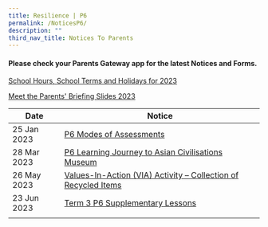 ```yaml
---
title: Resilience | P6
permalink: /NoticesP6/
description: ""
third_nav_title: Notices To Parents
---
```

#### Please check your **Parents Gateway** app for the latest Notices and Forms.

[School Hours, School Terms and Holidays for 2023](/files/Letter%20to%20parents/007%20School%20Hours,%20School%20Terms%20and%20Holidays%20for%202023.pdf)

[Meet the Parents' Briefing Slides 2023](/for-parents/Other-Information/2023parentsbriefingslides/)

| Date | Notice |
| --- | ----- |
| 25 Jan 2023 | [P6 Modes of Assessments](/files/Letter%20to%20parents/Term%201/024%20P6%20Modes%20of%20Assessments.pdf) |
| 28 Mar 2023 | [P6 Learning Journey to Asian Civilisations Museum](/files/Letter%20to%20parents/Term%202/045%20P6%20Asian%20Civilisations%20Museum%20Cohort%20Learning%20Journey.pdf) |
| 26 May 2023 | [Values-In-Action (VIA) Activity – Collection of Recycled Items](/files/Letter%20to%20parents/Term%202/059%20collection%20of%20recycled%20items.pdf) |
| 23 Jun 2023 | [Term 3 P6 Supplementary Lessons](/files/Letter%20to%20parents/Term%203/062%20term%203%20p6%20supplementary%20lessons.pdf) |
|  |  |